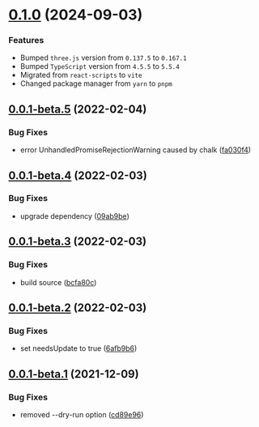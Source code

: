 # [0.1.0](https://github.com/gumob/three-text-geometry/compare/0.0.0...0.1.0) (2024-09-03)

### Features

- Bumped `three.js` version from `0.137.5` to `0.167.1`
- Bumped `TypeScript` version from `4.5.5` to `5.5.4`
- Migrated from `react-scripts` to `vite`
- Changed package manager from `yarn` to `pnpm`

## [0.0.1-beta.5](https://github.com/gumob/three-text-geometry/compare/0.0.1-beta.4...0.0.1-beta.5) (2022-02-04)

### Bug Fixes

- error UnhandledPromiseRejectionWarning caused by chalk ([fa030f4](https://github.com/gumob/three-text-geometry/commit/fa030f409ab20c00d7a5041aba2f5f8fb5169c56))

## [0.0.1-beta.4](https://github.com/gumob/three-text-geometry/compare/0.0.1-beta.3...0.0.1-beta.4) (2022-02-03)

### Bug Fixes

- upgrade dependency ([09ab9be](https://github.com/gumob/three-text-geometry/commit/09ab9beb572e0681065cca6c236487ca39e4c648))

## [0.0.1-beta.3](https://github.com/gumob/three-text-geometry/compare/0.0.1-beta.2...0.0.1-beta.3) (2022-02-03)

### Bug Fixes

- build source ([bcfa80c](https://github.com/gumob/three-text-geometry/commit/bcfa80cef3d21d69f6234f244ab78284410b6869))

## [0.0.1-beta.2](https://github.com/gumob/three-text-geometry/compare/0.0.1-beta.1...0.0.1-beta.2) (2022-02-03)

### Bug Fixes

- set needsUpdate to true ([6afb9b6](https://github.com/gumob/three-text-geometry/commit/6afb9b6bdcb814e626faede63958609ff8062eed))

## [0.0.1-beta.1](https://github.com/gumob/three-text-geometry/compare/0.0.0...0.0.1-beta.1) (2021-12-09)

### Bug Fixes

- removed --dry-run option ([cd89e96](https://github.com/gumob/three-text-geometry/commit/cd89e96904869116c16c722a5cc16aaaf26b36c4))
